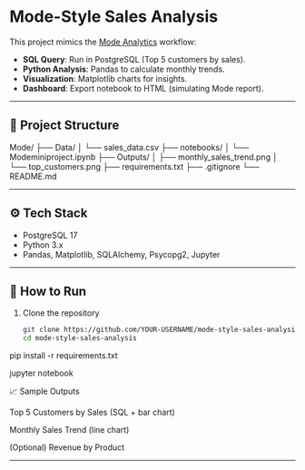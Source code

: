 # Mode-Style Sales Analysis

This project mimics the [Mode Analytics](https://mode.com) workflow:
- **SQL Query**: Run in PostgreSQL (Top 5 customers by sales).
- **Python Analysis**: Pandas to calculate monthly trends.
- **Visualization**: Matplotlib charts for insights.
- **Dashboard**: Export notebook to HTML (simulating Mode report).

---

## 📂 Project Structure

Mode/
├── Data/
│ └── sales_data.csv
├── notebooks/
│ └── Modeminiproject.ipynb
├── Outputs/
│ ├── monthly_sales_trend.png
│ └── top_customers.png
├── requirements.txt
├── .gitignore
└── README.md


---

## ⚙️ Tech Stack
- PostgreSQL 17
- Python 3.x
- Pandas, Matplotlib, SQLAlchemy, Psycopg2, Jupyter

---

## 🚀 How to Run
1. Clone the repository
   ```bash
   git clone https://github.com/YOUR-USERNAME/mode-style-sales-analysis.git
   cd mode-style-sales-analysis


pip install -r requirements.txt

jupyter notebook


📈 Sample Outputs

Top 5 Customers by Sales (SQL + bar chart)

Monthly Sales Trend (line chart)

(Optional) Revenue by Product

---


